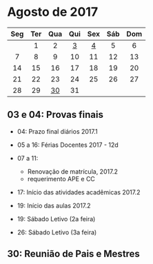 # Agosto de 2017

|Seg|Ter|Qua|Qui|Sex|Sáb|Dom|
|:---:|:---:|:---:|:---:|:---:|:---:|:---:|
||1|2|[3](#3-e-4)|[4](#3-e-4)|5|6|
|7|8|9|10|11|12|13|
|14|15|16|17|18|19|20|
|21|22|23|24|25|26|27|
|28|29|[30](#30)|31|

<a name="3-e-4">

## 03 e 04: Provas finais

* 04: Prazo final diários 2017.1
* 05 a 16: Férias Docentes 2017 - 12d
* 07 a 11: 
  * Renovação de matrícula, 2017.2
  * requerimento APE e CC

* 17: Início das atividades acadêmicas 2017.2
* 19: Início das aulas 2017.2
* 19: Sábado Letivo (2a feira)
* 26: Sábado Letivo (3a feira)

<a name="30">

## 30: Reunião de Pais e Mestres
